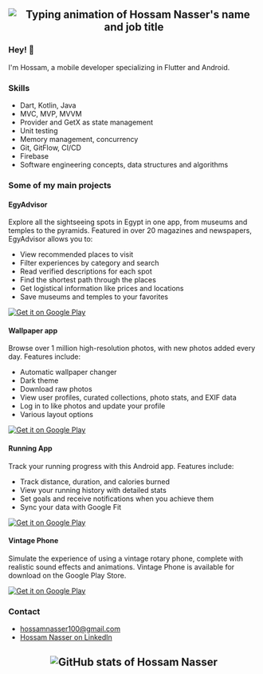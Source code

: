 <h2 align="center">
  <img src="https://readme-typing-svg.herokuapp.com?size=40&duration=3500&color=A322CA&center=true&vCenter=true&width=820&height=100&lines=Hossam+Nasser;Mobile+developer+(Flutter+%7C+Android)" alt="Typing animation of Hossam Nasser's name and job title" />
</h2>

<h3>Hey! 👋</h3>
<p>I'm Hossam, a mobile developer specializing in Flutter and Android.</p>

<h3>Skills</h3>
<ul>
  <li>Dart, Kotlin, Java</li>
  <li>MVC, MVP, MVVM</li>
  <li>Provider and GetX as state management</li>
  <li>Unit testing</li>
  <li>Memory management, concurrency</li>
  <li>Git, GitFlow, CI/CD</li>
  <li>Firebase</li>
  <li>Software engineering concepts, data structures and algorithms</li>
</ul>

<h3>Some of my main projects</h3>

<h4>EgyAdvisor</h4>
<p>Explore all the sightseeing spots in Egypt in one app, from museums and temples to the pyramids. Featured in over 20 magazines and newspapers, EgyAdvisor allows you to:</p>
<ul>
  <li>View recommended places to visit</li>
  <li>Filter experiences by category and search</li>
  <li>Read verified descriptions for each spot</li>
  <li>Find the shortest path through the places</li>
  <li>Get logistical information like prices and locations</li>
  <li>Save museums and temples to your favorites</li>
</ul>
<p><a href="https://play.google.com/store/apps/details?id=com.hn.misr.EgyAdvisor" target="_blank" rel="noopener noreferrer"><img alt="Get it on Google Play" src="https://img.shields.io/badge/Get%20it%20on%20Google%20Play-blue.svg?style=for-the-badge&logo=google-play" /></a></p>

<h4>Wallpaper app</h4>
<p>Browse over 1 million high-resolution photos, with new photos added every day. Features include:</p>
<ul>
  <li>Automatic wallpaper changer</li>
  <li>Dark theme</li>
  <li>Download raw photos</li>
  <li>View user profiles, curated collections, photo stats, and EXIF data</li>
  <li>Log in to like photos and update your profile</li>
  <li>Various layout options</li>
</ul>
<p><a href="https://play.google.com/store/apps/details?id=com.developer.arsltech.pexelwallpaper" target="_blank" rel="noopener noreferrer"><img alt="Get it on Google Play" src="https://img.shields.io/badge/Get%20it%20on%20Google%20Play-blue.svg?style=for-the-badge&logo=google-play" /></a></p>

<h4>Running App</h4>
<p>Track your running progress with this Android app. Features include:</p>
<ul>
  <li>Track distance, duration, and calories burned</li>
  <li>View your running history with detailed stats</li>
  <li>Set goals and receive notifications when you achieve them</li>
  <li>Sync your data with Google Fit</li>
</ul>
<p><a href="https://play.google.com/store/apps/details?id=com.androiddevs.runningapp&pli=1" target="_blank" rel="noopener noreferrer"><img alt="Get it on Google Play" src="https://img.shields.io/badge/Get%20it%20on%20Google%20Play-blue.svg?style=for-the-badge&logo=google-play" /></a></p>

<h4>Vintage Phone</h4>
<p>Simulate the experience of using a vintage rotary phone, complete with realistic sound effects and animations. Vintage Phone is available for download on the Google Play Store.</p>
<p><a href="https://play.google.com/store/apps/details?id=com.hn.vintagePhone" target="_blank" rel="noopener noreferrer"><img alt="Get it on Google Play" src="https://img.shields.io/badge/Get%20it%20on%20Google%20Play-blue.svg?style=for-the-badge&logo=google-play" /></a></p>

<h3>Contact</h3>
<ul>
  <li><a href="mailto:hossamnasser100@gmail.com">hossamnasser100@gmail.com</a></li>
  <li><a href="https://www.linkedin.com/in/hossam-nasser-830202204/">Hossam Nasser on LinkedIn</a></li>
</ul>

<h2 align="center">
  <img src="https://github-readme-stats.vercel.app/api?username=Hossam-Nasser&show_icons=true&theme=radical" alt="GitHub stats of Hossam Nasser" />
</h2>

